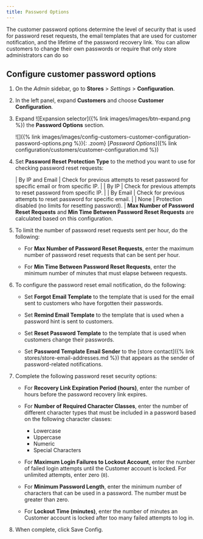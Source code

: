 ```yaml
---
title: Password Options
---
```


The customer password options determine the level of security that is used for password reset requests, the email templates that are used for customer notification, and the lifetime of the password recovery link. You can allow customers to change their own passwords or require that only store administrators can do so

## Configure customer password options

1. On the _Admin_ sidebar, go to **Stores** > _Settings_ > **Configuration**.

1. In the left panel, expand **Customers** and choose **Customer Configuration**.

1. Expand ![Expansion selector]({% link images/images/btn-expand.png %}) the **Password Options** section.

   ![]({% link images/images/config-customers-customer-configuration-password-options.png %}){: .zoom}
   [_Password Options_]({% link configuration/customers/customer-configuration.md %})

1. Set **Password Reset Protection Type** to the method you want to use for checking password reset requests:

   | By IP and Email | Check for previous attempts to reset password for specific email or from specific IP. |
   | By IP | Check for previous attempts to reset password from specific IP. |
   | By Email | Check for previous attempts to reset password for specific email. |
   | None | Protection disabled (no limits for resetting password). |
   **Max Number of Password Reset Requests** and **Min Time Between Password Reset Requests** are calculated based on this configuration.

1. To limit the number of password reset requests sent per hour, do the following:

   - For **Max Number of Password Reset Requests**, enter the maximum number of password reset requests that can be sent per hour.

   - For **Min Time Between Password Reset Requests**, enter the minimum number of minutes that must elapse between requests.

1. To configure the password reset email notification, do the following:

   - Set **Forgot Email Template** to the template that is used for the email sent to customers who have forgotten their passwords.

   - Set **Remind Email Template** to the template that is used when a password hint is sent to customers.

   - Set **Reset Password Template** to the template that is used when customers change their passwords.

   - Set **Password Template Email Sender** to the [store contact]({% link stores/store-email-addresses.md %}) that appears as the sender of password-related notifications.

1. Complete the following password reset security options:

   - For **Recovery Link Expiration Period (hours)**, enter the number of hours before the password recovery link expires.

   - For **Number of Required Character Classes**, enter the number of different character types that must be included in a password based on the following character classes:

      - Lowercase
      - Uppercase
      - Numeric
      - Special Characters

   - For **Maximum Login Failures to Lockout Account**, enter the number of failed login attempts until the Customer account is locked. For unlimited attempts, enter zero (`0`).

   - For **Minimum Password Length**, enter the minimum number of characters that can be used in a password. The number must be greater than zero.

   - For **Lockout Time (minutes)**, enter the number of minutes an Customer account is locked after too many failed attempts to log in.

1. When complete, click <span class="btn">Save Config</span>.
